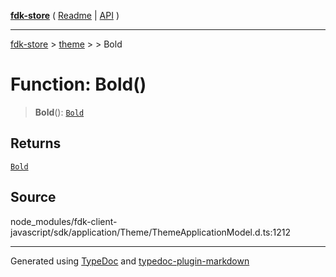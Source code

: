 [**fdk-store**](../../../README.md) ( [Readme](../../../README.md) \| [API](../../../API.md) )

---

[fdk-store](../../../API.md) > [theme](../../README.md) > [<internal>](../README.md) > Bold

# Function: Bold()

> **Bold**(): [`Bold`](../type-aliases/type-alias.Bold.md)

## Returns

[`Bold`](../type-aliases/type-alias.Bold.md)

## Source

node_modules/fdk-client-javascript/sdk/application/Theme/ThemeApplicationModel.d.ts:1212

---

Generated using [TypeDoc](https://typedoc.org/) and [typedoc-plugin-markdown](https://www.npmjs.com/package/typedoc-plugin-markdown)
